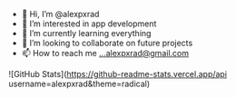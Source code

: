 - 👋 Hi, I’m @alexpxrad
- 👀 I’m interested in app development
- 🌱 I’m currently learning everything
- 💞️ I’m looking to collaborate on future projects
- 📫 How to reach me ...alexpxrad@gmail.com

<!---
--->


![GitHub Stats](https://github-readme-stats.vercel.app/api username=alexpxrad&theme=radical)
